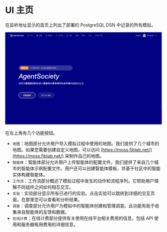 # UI 主页

在监听地址显示的首页上列出了部署的 PostgreSQL DSN 中记录的所有模拟。

![home-page](../_static/webui-zh/homepage.png) 

在左上角有几个功能按钮。

- `地图`：地图部分允许用户导入模拟过程中使用的地图。我们提供了几个城市的地图。如果您需要创建自定义地图，可以访问 [https://moss.fiblab.net/](https://moss.fiblab.net/) 来制作自己的地图。
- `智能体`：智能体部分允许用户上传智能体的配置文件。我们提供了来自几个城市的智能体示例配置文件。用户还可以创建智能体模板，并基于社区中的智能实体构建智能体。
- `工作流`：工作流部分概述了模拟过程中发生的动作和流程序列。它帮助用户理解不同组件之间如何相互交互。
- `实验`：实验部分显示所有已进行的实验。点击实验可以跳转到详细的交互页面，在那里您可以查看和分析结果。
- `调查`：调查部分允许用户为模拟中的智能体创建和管理调查。此功能有助于收集来自智能体的反馈和数据。
- `在线计费`：在线计费部分提供有关使用在线平台相关费用的信息，包括 API 使用和服务器租用费用的详细信息。